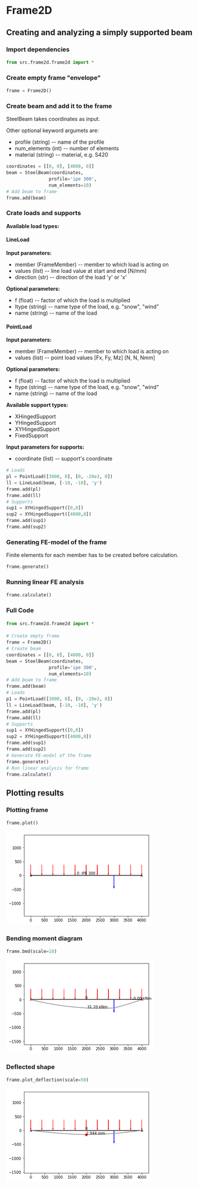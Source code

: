 # Frame2D
## Creating and analyzing a simply supported beam


### Import dependencies


```python
from src.frame2d.frame2d import *
```

### Create empty frame "envelope"


```python
frame = Frame2D()
```

### Create beam and add it to the frame
SteelBeam takes coordinates as input.

Other optional keyword argumets are:
- profile (string) -- name of the profile
- num_elements (int)  -- number of elements
- material (string) -- material, e.g. S420


```python
coordinates = [[0, 0], [4000, 0]]
beam = SteelBeam(coordinates,
                profile='ipe 300',
                num_elements=10)
# Add beam to frame
frame.add(beam)
```

### Crate loads and supports

**Available load types:**
#### LineLoad

**Input parameters:**

- member (FrameMember) -- member to which load is acting on
- values (list) -- line load value at start and end [N/mm]
- direction (str) -- direction of the load 'y' or 'x'
    
**Optional parameters:**

- f (float) -- factor of which the load is multiplied
- ltype (string) -- name type of the load, e.g. "snow", "wind"
- name (string) -- name of the load
    
#### PointLoad
**Input parameters:**

- member (FrameMember) -- member to which load is acting on
- values (list) -- point load values [Fx, Fy, Mz] [N, N, Nmm]
    
**Optional parameters:**

- f (float) -- factor of which the load is multiplied
- ltype (string) -- name type of the load, e.g. "snow", "wind"
- name (string) -- name of the load
    
    
**Available support types:**
- XHingedSupport
- YHingedSupport
- XYHingedSupport
- FixedSupport

**Input parameters for supports:**
- coordinate (list) -- support's coordinate




```python
# Loads
pl = PointLoad([3000, 0], [0, -20e3, 0])
ll = LineLoad(beam, [-10, -10], 'y')
frame.add(pl)
frame.add(ll)
# Supports
sup1 = XYHingedSupport([0,0])
sup2 = XYHingedSupport([4000,0])
frame.add(sup1)
frame.add(sup2)
```

### Generating FE-model of the frame
Finite elements for each member has to be created before calculation.


```python
frame.generate()
```

### Running linear FE analysis


```python
frame.calculate()
```

### Full Code


```python
from src.frame2d.frame2d import *

# Create empty frame
frame = Frame2D()
# Create beam
coordinates = [[0, 0], [4000, 0]]
beam = SteelBeam(coordinates,
                profile='ipe 300',
                num_elements=10)
# Add beam to frame
frame.add(beam)
# Loads
p1 = PointLoad([3000, 0], [0, -20e3, 0])
ll = LineLoad(beam, [-10, -10], 'y')
frame.add(pl)
frame.add(ll)
# Supports
sup1 = XYHingedSupport([0,0])
sup2 = XYHingedSupport([4000,0])
frame.add(sup1)
frame.add(sup2)
# Generate FE-model of the frame
frame.generate()
# Run linear analysis for frame
frame.calculate()
```

## Plotting results

### Plotting frame


```python
frame.plot()
```


![png](output_19_0.png)


### Bending moment diagram


```python
frame.bmd(scale=10)
```


![png](output_21_0.png)


### Deflected shape


```python
frame.plot_deflection(scale=50)
```


![png](output_23_0.png)

